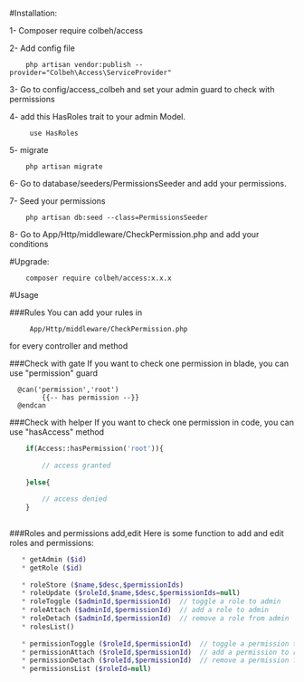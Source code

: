 #Installation: 

1- Composer require colbeh/access

        
2- Add config file
        
        php artisan vendor:publish --provider="Colbeh\Access\ServiceProvider"

3- Go to config/access_colbeh and set your admin guard to check with permissions

4- add this HasRoles trait to your admin Model.

         use HasRoles

5- migrate 
        
        php artisan migrate
        
6- Go to database/seeders/PermissionsSeeder and add your permissions.

7- Seed your permissions

        php artisan db:seed --class=PermissionsSeeder
        
8- Go to App/Http/middleware/CheckPermission.php and add your conditions

#Upgrade:

        composer require colbeh/access:x.x.x
        
        
        
        
#Usage

###Rules
You can add your rules in

         App/Http/middleware/CheckPermission.php
for every controller and method
 
 
###Check with gate
If you want to check one permission in blade, you can use "permission" guard
 
```blade
  @can('permission','root')
        {{-- has permission --}}
  @endcan
```


###Check with helper
If you want to check one permission in code, you can use "hasAccess" method

```php
    if(Access::hasPermission('root')){
    
        // access granted
      
    }else{
    
        // access denied
    }
    
```


###Roles and permissions add,edit
Here is some function to add and edit roles and permissions:

 ```php
    * getAdmin ($id)
    * getRole ($id)
    
    * roleStore ($name,$desc,$permissionIds)
    * roleUpdate ($roleId,$name,$desc,$permissionIds=null)
    * roleToggle ($adminId,$permissionId)  // toggle a role to admin
    * roleAttach ($adminId,$permissionId)  // add a role to admin
    * roleDetach ($adminId,$permissionId)  // remove a role from admin
    * rolesList()
    
    * permissionToggle ($roleId,$permissionId)  // toggle a permission to role
    * permissionAttach ($roleId,$permissionId)  // add a permission to role
    * permissionDetach ($roleId,$permissionId)  // remove a permission from role
    * permissionsList ($roleId=null)
 ```
